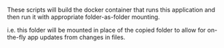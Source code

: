 These scripts will build the docker container that runs this application
and then run it with appropriate folder-as-folder mounting.

i.e. this folder will be mounted in place of the copied folder to allow for
on-the-fly app updates from changes in files.
